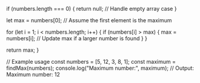   if (numbers.length === 0) {
    return null; // Handle empty array case
  }

  let max = numbers[0]; // Assume the first element is the maximum

  for (let i = 1; i < numbers.length; i++) {
    if (numbers[i] > max) {
      max = numbers[i]; // Update max if a larger number is found
    }
  }

  return max;
}

// Example usage
const numbers = [5, 12, 3, 8, 1];
const maximum = findMax(numbers);
console.log("Maximum number:", maximum); // Output: Maximum number: 12
